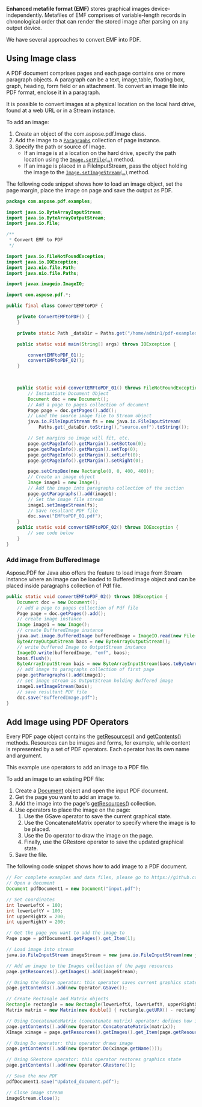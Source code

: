 
**Enhanced metafile format (EMF)** stores graphical images device-independently. Metafiles of EMF comprises of variable-length records in chronological order that can render the stored image after parsing on any output device. 

We have several approaches to convert EMF into PDF.

## Using Image class 

A PDF document comprises pages and each page contains one or more paragraph objects. A paragraph can be a text, image,table, floating box, graph, heading, form field or an attachment. 
To convert an image file into PDF format, enclose it in a paragraph.
     
It is possible to convert images at a physical location on the local hard
drive, found at a web URL or in a Stream instance. 

To add an image:

1. Create an object of the com.aspose.pdf.Image class. 
1. Add the image to a [`Paragraphs`](https://apireference.aspose.com/pdf/java/com.aspose.pdf.class-use/paragraphs) collection of page instance. 
1. Specify the path or source of Image.
    -  If an image is at a location on the hard drive, specify the path location using the [`Image.setFile(…)`](https://apireference.aspose.com/pdf/java/com.aspose.pdf/Image) method. 
    -  If an image is placed in a FileInputStream, pass the object holding the image to the [`Image.setImageStream(…)`](https://apireference.aspose.com/pdf/java/com.aspose.pdf/Image) method.

The following code snippet shows how to load an image object, set the page margin, place the image on page and save the output as PDF.

```java
package com.aspose.pdf.examples;

import java.io.ByteArrayInputStream;
import java.io.ByteArrayOutputStream;
import java.io.File;

/**
 * Convert EMF to PDF
 */

import java.io.FileNotFoundException;
import java.io.IOException;
import java.nio.file.Path;
import java.nio.file.Paths;

import javax.imageio.ImageIO;

import com.aspose.pdf.*;

public final class ConvertEMFtoPDF {

    private ConvertEMFtoPDF() {
    }

    private static Path _dataDir = Paths.get("/home/admin1/pdf-examples/Samples");

    public static void main(String[] args) throws IOException {

        convertEMFtoPDF_01();
        convertEMFtoPDF_02();
    }

    

    public static void convertEMFtoPDF_01() throws FileNotFoundException {                
        // Instantiate Document Object
        Document doc = new Document();
        // Add a page to pages collection of document
        Page page = doc.getPages().add();
        // Load the source image file to Stream object
        java.io.FileInputStream fs = new java.io.FileInputStream(
            Paths.get(_dataDir.toString(),"source.emf").toString());

        // Set margins so image will fit, etc.
        page.getPageInfo().getMargin().setBottom(0);
        page.getPageInfo().getMargin().setTop(0);
        page.getPageInfo().getMargin().setLeft(0);
        page.getPageInfo().getMargin().setRight(0);

        page.setCropBox(new Rectangle(0, 0, 400, 400));
        // Create an image object
        Image image1 = new Image();
        // Add the image into paragraphs collection of the section
        page.getParagraphs().add(image1);
        // Set the image file stream
        image1.setImageStream(fs);
        // Save resultant PDF file
        doc.save("EMFtoPDF_01.pdf");
    }   
    public static void convertEMFtoPDF_02() throws IOException {
        // see code below
    } 
}
```
     
### Add image from BufferedImage
    
Aspose.PDF for Java also offers the feature to load image from Stream instance where an image can be loaded to BufferedImage object and can be placed inside paragraphs collection of Pdf file.
    
```java
public static void convertEMFtoPDF_02() throws IOException {    
    Document doc = new Document();
    // add a page to pages collection of Pdf file
    Page page = doc.getPages().add();
    // create image instance
    Image image1 = new Image();
    // create BufferedImage instance
    java.awt.image.BufferedImage bufferedImage = ImageIO.read(new File("source.emf"));
    ByteArrayOutputStream baos = new ByteArrayOutputStream();
    // write buffered Image to OutputStream instance
    ImageIO.write(bufferedImage, "emf", baos);
    baos.flush();
    ByteArrayInputStream bais = new ByteArrayInputStream(baos.toByteArray());
    // add image to paragraphs collection of first page
    page.getParagraphs().add(image1);
    // set image stream as OutputStream holding Buffered image
    image1.setImageStream(bais);
    // save resultant PDF file
    doc.save("BufferedImage.pdf");
}
```

## Add Image using PDF Operators

Every PDF page object contains the [getResources()](https://apireference.aspose.com/java/pdf/com.aspose.pdf/Page#getResources--) and [getContents()](https://apireference.aspose.com/java/pdf/com.aspose.pdf/Page#getContents--) methods. Resources can be images and forms, for example, while content is represented by a set of PDF operators. Each operator has its own name and argument. 

This example use operators to add an image to a PDF file.

To add an image to an existing PDF file:

1. Create a [Document](https://apireference.aspose.com/java/pdf/com.aspose.pdf/Document) object and open the input PDF document.
1. Get the page you want to add an image to.
1. Add the image into the page's [getResources()](https://apireference.aspose.com/java/pdf/com.aspose.pdf/Page#getResources--) collection.
1. Use operators to place the image on the page:
   1. Use the GSave operator to save the current graphical state.
   1. Use the ConcatenateMatrix operator to specify where the image is to be placed.
   1. Use the Do operator to draw the image on the page.
   1. Finally, use the GRestore operator to save the updated graphical state.
1. Save the file.

The following code snippet shows how to add image to a PDF document.

```java
// For complete examples and data files, please go to https://github.com/aspose-pdf/Aspose.Pdf-for-Java
// Open a document
Document pdfDocument1 = new Document("input.pdf");

// Set coordinates
int lowerLeftX = 100;
int lowerLeftY = 100;
int upperRightX = 200;
int upperRightY = 200;

// Get the page you want to add the image to
Page page = pdfDocument1.getPages().get_Item(1);

// Load image into stream
java.io.FileInputStream imageStream = new java.io.FileInputStream(new java.io.File("input_image1.jpg"));

// Add an image to the Images collection of the page resources
page.getResources().getImages().add(imageStream);

// Using the GSave operator: this operator saves current graphics state
page.getContents().add(new Operator.GSave());

// Create Rectangle and Matrix objects
Rectangle rectangle = new Rectangle(lowerLeftX, lowerLeftY, upperRightX, upperRightY);
Matrix matrix = new Matrix(new double[] { rectangle.getURX() - rectangle.getLLX(), 0, 0, rectangle.getURY() - rectangle.getLLY(), rectangle.getLLX(), rectangle.getLLY() });

// Using ConcatenateMatrix (concatenate matrix) operator: defines how image must be placed
page.getContents().add(new Operator.ConcatenateMatrix(matrix));
XImage ximage = page.getResources().getImages().get_Item(page.getResources().getImages().size());

// Using Do operator: this operator draws image
page.getContents().add(new Operator.Do(ximage.getName()));

// Using GRestore operator: this operator restores graphics state
page.getContents().add(new Operator.GRestore());

// Save the new PDF
pdfDocument1.save("Updated_document.pdf");

// Close image stream
imageStream.close();
```